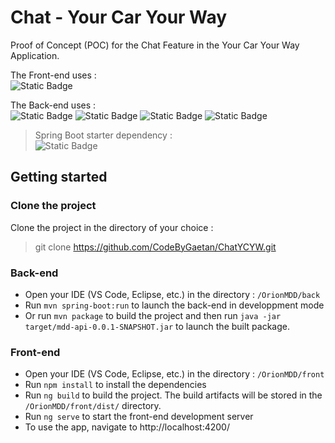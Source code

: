 # Chat - Your Car Your Way

Proof of Concept (POC) for the Chat Feature in the Your Car Your Way Application.

The Front-end uses :  
![Static Badge](https://img.shields.io/badge/Angular-14.1.3-red)

The Back-end uses :  
![Static Badge](https://img.shields.io/badge/Java-11-orange)
![Static Badge](https://img.shields.io/badge/Maven-4.0.0-purple)
![Static Badge](https://img.shields.io/badge/Spring_Boot-2.7.3-green)
![Static Badge](https://img.shields.io/badge/Lombok-1.18.24-red)

> Spring Boot starter dependency :  
> ![Static Badge](https://img.shields.io/badge/WebSocket-grey)

## Getting started

### Clone the project

Clone the project in the directory of your choice :

> git clone https://github.com/CodeByGaetan/ChatYCYW.git

### Back-end

- Open your IDE (VS Code, Eclipse, etc.) in the directory : `/OrionMDD/back`
- Run `mvn spring-boot:run` to launch the back-end in developpment mode
- Or run `mvn package` to build the project and then run `java -jar target/mdd-api-0.0.1-SNAPSHOT.jar` to launch the built package.

### Front-end

- Open your IDE (VS Code, Eclipse, etc.) in the directory : `/OrionMDD/front`
- Run `npm install` to install the dependencies
- Run `ng build` to build the project. The build artifacts will be stored in the `/OrionMDD/front/dist/` directory.
- Run `ng serve` to start the front-end development server
- To use the app, navigate to http://localhost:4200/
